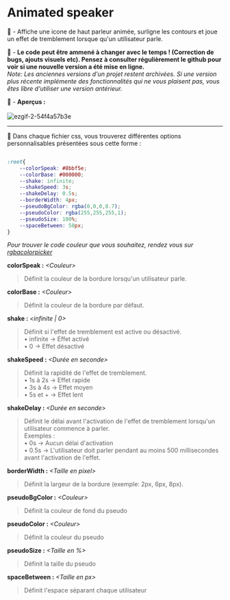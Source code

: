 # Animated speaker
:scroll: - Affiche une icone de haut parleur animée, surligne les contours et joue un effet de tremblement lorsque qu'un utilisateur parle.

:speech_balloon: - **Le code peut être ammené à changer avec le temps ! (Correction de bugs, ajouts visuels etc). Pensez à consulter régulièrement le github pour voir si une nouvelle version a été mise en ligne.** <br />
*Note: Les anciennes versions d'un projet restent archivées. Si une version plus récente implémente des fonctionnalités qui ne vous plaisent pas, vous êtes libre d'utiliser une version antérieur.*

:eyes: - **Aperçus :** <br /><br />
![ezgif-2-54f4a57b3e](https://user-images.githubusercontent.com/72102780/176675257-91cbb6d7-dc2b-4cc2-83d7-278062324d61.gif)

-----------------------------------

:memo: Dans chaque fichier css, vous trouverez différentes options personnalisables présentées sous cette forme :
```css

:root{
    --colorSpeak: #8bbf5e;
    --colorBase: #000000;
    --shake: infinite;
    --shakeSpeed: 3s;
    --shakeDelay: 0.5s;
    --borderWidth: 4px;
    --pseudoBgColor: rgba(0,0,0,0.7);
    --pseudoColor: rgba(255,255,255,1);
    --pseudoSize: 100%;
    --spaceBetween: 50px;
}

```
*Pour trouver le code couleur que vous souhaitez, rendez vous sur [rgbacolorpicker]*

**colorSpeak :** *\<Couleur>*
> Définit la couleur de la bordure lorsqu'un utilisateur parle.

**colorBase :** *\<Couleur>*
> Définit la couleur de la bordure par défaut.

**shake :** *\<infinite | 0>*
> Définit si l'effet de tremblement est active ou désactivé. <br />
> • infinite → Effet activé <br />
> • 0 → Effet désactivé

**shakeSpeed :** *\<Durée en seconde>*
> Définit la rapidité de l'effet de tremblement. <br />
> • 1s à 2s → Effet rapide <br />
> • 3s à 4s → Effet moyen <br />
> • 5s et + → Effet lent

**shakeDelay :** *\<Durée en seconde>*
> Définit le délai avant l'activation de l'effet de tremblement lorsqu'un utilisateur commence à parler. <br />
> Exemples : <br />
> • 0s → Aucun délai d'activation <br />
> • 0.5s → L'utilisateur doit parler pendant au moins 500 millisecondes avant l'activation de l'effet.

**borderWidth :** *\<Taille en pixel>*
> Définit la largeur de la bordure (exemple: 2px, 6px, 8px).

**pseudoBgColor :** *\<Couleur>*
> Définit la couleur de fond du pseudo

**pseudoColor :** *\<Couleur>*
> Définit la couleur du pseudo

**pseudoSize :** *\<Taille en %>*
> Définit la taille du pseudo

**spaceBetween :** *\<Taille en px>*
> Définit l'espace séparant chaque utilisateur

[rgbacolorpicker]: https://rgbacolorpicker.com/
